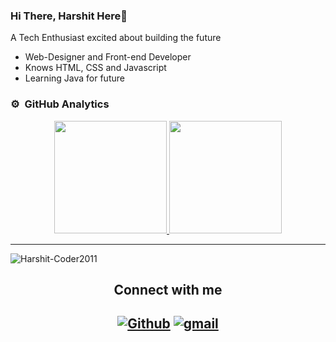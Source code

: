 ### Hi There, Harshit Here👋
A Tech Enthusiast excited about building the future 
- Web-Designer and Front-end Developer
- Knows HTML, CSS and Javascript
- Learning Java for future


### ⚙️ &nbsp;GitHub Analytics

<p align="center">
<a href="https://github.com/Harshit-Coder2011">
  <img height="180em" src="https://github-readme-stats-eight-theta.vercel.app/api?username=Harshit-Coder2011&show_icons=true&theme=algolia&include_all_commits=true&count_private=true"/>
  <img height="180em" src="https://github-readme-stats-eight-theta.vercel.app/api/top-langs/?username=Harshit-Coder2011&layout=compact&langs_count=8&theme=algolia"/>
</a>
</p>


<hr />
<p><img align="center" src="https://github-readme-streak-stats.herokuapp.com/?user=Harshit-Coder2011&" alt="Harshit-Coder2011" /></p>
<h2 align="center">Connect with me<h2>
 <div align="center">
  <a href="https://github.com/Harshit-Coder2011"><img alt="Github" src="https://img.shields.io/badge/GitHub-100000?style=for-the-badge&logo=github&logoColor=white"></a>
  <a href="mailto:harshitguptasince2011@gmail.com"><img alt="gmail" src="https://img.shields.io/badge/Gmail-D14836?style=for-the-badge&logo=gmail&logoColor=white"></a>   
</div>
